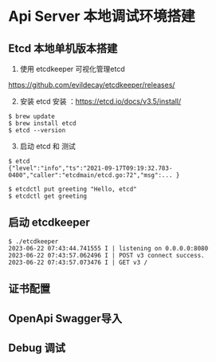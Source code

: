 # Api Server 本地调试环境搭建

## Etcd 本地单机版本搭建

1. 使用 etcdkeeper 可视化管理etcd

https://github.com/evildecay/etcdkeeper/releases/

2. 安装 etcd
安装 ：https://etcd.io/docs/v3.5/install/

```shell
$ brew update
$ brew install etcd
$ etcd --version
```
3. 启动 etcd 和 测试

```shell
$ etcd
{"level":"info","ts":"2021-09-17T09:19:32.783-0400","caller":"etcdmain/etcd.go:72","msg":... }

$ etcdctl put greeting "Hello, etcd"
$ etcdctl get greeting
```

## 启动 etcdkeeper
```shell
$ ./etcdkeeper
2023-06-22 07:43:44.741555 I | listening on 0.0.0.0:8080
2023-06-22 07:43:57.062496 I | POST v3 connect success.
2023-06-22 07:43:57.073476 I | GET v3 /
```

## 证书配置

## OpenApi Swagger导入

## Debug 调试

